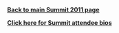 [**Back to main Summit 2011 page**](Summit_2011 "wikilink")

[**Click here for Summit attendee
bios**](Summit_2011_Attendee_Bios "wikilink")